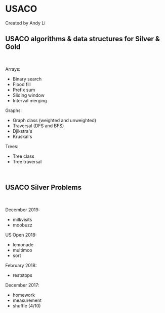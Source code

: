 # USACO

Created by Andy Li<br>
## USACO algorithms & data structures for Silver & Gold
<br>

Arrays:

- Binary search
- Flood fill
- Prefix sum
- Sliding window
- Interval merging

Graphs:
- Graph class (weighted and unweighted)
- Traversal (DFS and BFS)
- Djikstra's
- Kruskal's

Trees:
- Tree class
- Tree traversal

<br>

## USACO Silver Problems
<br>

December 2019:

- milkvisits
- moobuzz

US Open 2018:

- lemonade
- multimoo
- sort

February 2018:

- reststops

December 2017:

- homework
- measurement
- shuffle (4/10)
